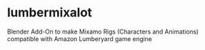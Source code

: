 # lumbermixalot
Blender Add-On to make Mixamo Rigs (Characters and Animations) compatible with Amazon Lumberyard game engine
